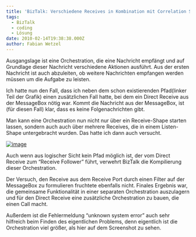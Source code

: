 ```yaml
---
title: 'BizTalk: Verschiedene Receives in Kombination mit Correlation Sets'
tags:
  - BizTalk
  - coding
  - Lösung
date: 2010-02-14T19:38:38.000Z
author: Fabian Wetzel
---
```


Ausgangslage ist eine Orchestration, die eine Nachricht empfängt und auf Grundlage dieser Nachricht verschiedene Aktionen ausführt. Aus der ersten Nachricht ist auch abzuleiten, ob weitere Nachrichten empfangen werden müssen um die Aufgabe zu leisten.

Ich hatte nun den Fall, dass ich neben dem schon existierenden Pfad(linker Teil der Grafik) einen zusätzlichen Fall hatte, bei dem ein Direct Receive aus der MessageBox nötig war. Kommt die Nachricht aus der MessageBox, ist (für diesen Fall) klar, dass es keine Folgenachrichten gibt.

Man kann eine Orchestration nun nicht nur über ein Receive-Shape starten lassen, sondern auch auch über mehrere Receives, die in einem Listen-Shape untergebracht wurden. Das hatte ich dann auch versucht.

[![image](https://az275061.vo.msecnd.net/blogmedia/2010/02/image_thumb1.png "image")](https://az275061.vo.msecnd.net/blogmedia/2010/02/image32.png) 

Auch wenn aus logischer Sicht kein Pfad möglich ist, der vom Direct Receive zum “Receive Follower” führt, verwehrt BizTalk die Kompilierung dieser Orchestration.

Der Versuch, den Receive aus dem Receive Port durch einen Filter auf der MessageBox zu formulieren fruchtete ebenfalls nicht. Finales Ergebnis war, die gemeinsame Funktionalität in einer separaten Orchestration auszulagern und für den Direct Receive eine zusätzliche Orchestration zu bauen, die einen Call macht.

Außerdem ist die Fehlermeldung “unknown system error” auch sehr hilfreich beim Finden des eigentlichen Problems, denn eigentlich ist die Orchestration viel größer, als hier auf dem Screenshot zu sehen.


